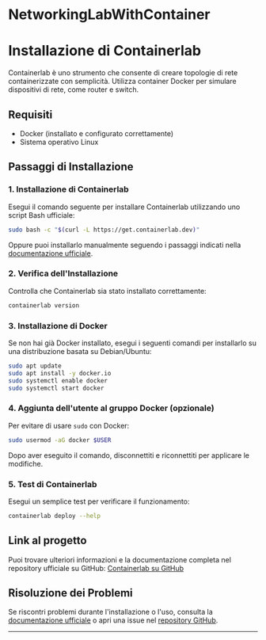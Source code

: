 # NetworkingLabWithContainer
# Installazione di Containerlab

Containerlab è uno strumento che consente di creare topologie di rete containerizzate con semplicità. Utilizza container Docker per simulare dispositivi di rete, come router e switch.

## Requisiti

- Docker (installato e configurato correttamente)
- Sistema operativo Linux

## Passaggi di Installazione

### 1. Installazione di Containerlab

Esegui il comando seguente per installare Containerlab utilizzando uno script Bash ufficiale:
```bash
sudo bash -c "$(curl -L https://get.containerlab.dev)"
```

Oppure puoi installarlo manualmente seguendo i passaggi indicati nella [documentazione ufficiale](https://containerlab.dev).

### 2. Verifica dell'Installazione

Controlla che Containerlab sia stato installato correttamente:
```bash
containerlab version
```

### 3. Installazione di Docker

Se non hai già Docker installato, esegui i seguenti comandi per installarlo su una distribuzione basata su Debian/Ubuntu:
```bash
sudo apt update
sudo apt install -y docker.io
sudo systemctl enable docker
sudo systemctl start docker
```

### 4. Aggiunta dell'utente al gruppo Docker (opzionale)

Per evitare di usare `sudo` con Docker:
```bash
sudo usermod -aG docker $USER
```
Dopo aver eseguito il comando, disconnettiti e riconnettiti per applicare le modifiche.

### 5. Test di Containerlab

Esegui un semplice test per verificare il funzionamento:
```bash
containerlab deploy --help
```

## Link al progetto

Puoi trovare ulteriori informazioni e la documentazione completa nel repository ufficiale su GitHub:
[Containerlab su GitHub](https://github.com/srl-labs/containerlab)

## Risoluzione dei Problemi

Se riscontri problemi durante l'installazione o l'uso, consulta la [documentazione ufficiale](https://containerlab.dev) o apri una issue nel [repository GitHub](https://github.com/srl-labs/containerlab/issues).

---
```
